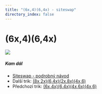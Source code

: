 ```yaml
---
title: "(6x,4)(6,4x) - siteswap"
directory_index: false
---
```


# (6x,4)(6,4x)

![](/animace/siteswap/6x,4_6,4x_.gif)

##### Kam dál

- [Siteswap - podrobný návod](/siteswap.html "Podrobné vysvětlení siteswapů..")
- Další trik: [(8x,2x)(6,4x)(2x,8x)(4x,6)](8x,2x_6,4x_2x,8x_4x,6_.html "Siteswap (8x,2x)(6,4x)(2x,8x)(4x,6)")
- Předchozí trik: [(6x,4x)(6,4x)(4x,6x)(4x,6)](6x,4x_6,4x_4x,6x_4x,6_.html "Siteswap (6x,4x)(6,4x)(4x,6x)(4x,6)")

